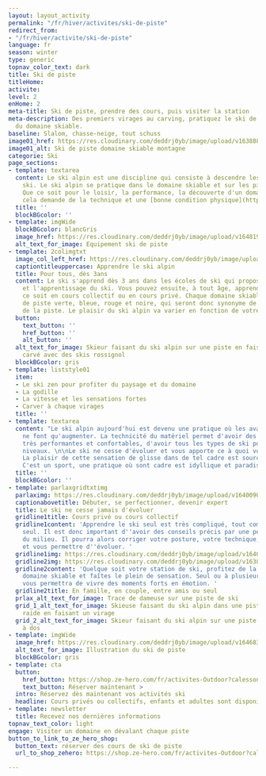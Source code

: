 ```yaml
---
layout: layout_activity
permalink: "/fr/hiver/activites/ski-de-piste"
redirect_from:
- "/fr/hiver/activite/ski-de-piste"
language: fr
season: winter
type: generic
topnav_color_text: dark
title: Ski de piste
titleHome: 
activite: 
level: 2
enHome: 2
meta-title: Ski de piste, prendre des cours, puis visiter la station
meta-description: Des premiers virages au carving, pratiquez le ski de piste et profitez
  du domaine skiable.
baseline: Slalom, chasse-neige, tout schuss
image01_href: https://res.cloudinary.com/deddrj0yb/image/upload/v1638883539/website/winter/Ski-descente-groupe-amis_weuk4g.jpg
image01_alt: Ski de piste domaine skiable montagne
categorie: Ski
page_sections:
- template: textarea
  content: Le ski alpin est une discipline qui consiste à descendre les pistes de
    ski. Le ski alpin se pratique dans le domaine skiable et sur les pistes balisées.
    Que ce soit pour le loisir, la performance, la découverte d'un domaine ou la compétition,
    cela demande de la technique et une [bonne condition physique](https://www.ze-hero.com/fr/hiver/conseils/comment-se-pr%C3%A9parer-physiquement-au-ski).
  title: ''
  blockBGcolor: ''
- template: imgWide
  blockBGcolor: blancGris
  image_href: https://res.cloudinary.com/deddrj0yb/image/upload/v1648195877/website/assets/Recadr%C3%A9es/ski.png
  alt_text_for_image: Equipement ski de piste
- template: 2colimgtxt
  image_col_left_href: https://res.cloudinary.com/deddrj0yb/image/upload/v1638883540/website/winter/Ski-descente-vitesse_tq4ywc.jpg
  captiontitleuppercase: Apprendre le ski alpin
  title: Pour tous, dès 3ans
  content: Le ski s'apprend dès 3 ans dans les écoles de ski qui proposent la garderie
    et l'apprentissage du ski. Vous pouvez ensuite, à tout âge, apprendre le ski que
    ce soit en cours collectif ou en cours privé. Chaque domaine skiable sera composé
    de piste verte, bleue, rouge et noire, qui seront donc synonyme de la difficulté
    de la piste. Le plaisir du ski alpin va varier en fonction de votre style de ski.
  button:
    text_button: ''
    href_button: ''
    alt_button: ''
  alt_text_for_image: Skieur faisant du ski alpin sur une piste en faisant un virage
    carvé avec des skis rossignol
  blockBGcolor: gris
- template: liststyle01
  item:
  - Le ski zen pour profiter du paysage et du domaine
  - La godille
  - La vitesse et les sensations fortes
  - Carver à chaque virages
  title: ''
- template: textarea
  content: "Le ski alpin aujourd'hui est devenu une pratique où les avancées technologiques
    ne font qu'augmenter. La technicité du matériel permet d'avoir des chaussures
    très performantes et confortables, d'avoir tous les types de ski pout tous les
    niveaux. \n\nLe ski ne cesse d'évoluer et vous apporte ce à quoi vous avez besoin.
    La plaisir de cette sensation de glisse dans de tel cadre est source de bien-être.
    C'est un sport, une pratique où sont cadre est idyllique et paradisiaque. "
  title: ''
  blockBGcolor: ''
- template: parlaxgridtxtimg
  parlaximg: https://res.cloudinary.com/deddrj0yb/image/upload/v1640090973/website/winter/valentin-b-kremer-xZyeRwQGKk4-unsplash_gztr6e.jpg
  captionabovetitle: Débuter, se perfectionner, devenir expert
  title: Le ski ne cesse jamais d'évoluer
  gridline1title: Cours privé ou cours collectif
  gridline1content: 'Apprendre le ski seul est très compliqué, tout comme se perfectionner
    seul. Il est donc important d''avoir des conseils précis par une personne référente
    du milieu. Il pourra alors corriger votre posture, votre technique, vos appuis
    et vous permettre d''évoluer. '
  gridline1img: https://res.cloudinary.com/deddrj0yb/image/upload/v1640090973/website/winter/nicolai-berntsen-OyP-8El8vWk-unsplash_pzgx3v.jpg
  gridline2img: https://res.cloudinary.com/deddrj0yb/image/upload/v1638883536/website/winter/Ski-descente_fo1bqg.jpg
  gridline2content: 'Quelque soit votre station de ski, profitez de la glisse et du
    domaine skiable et faîtes le plein de sensation. Seul ou à plusieurs, le ski alpin
    vous permettra de vivre des moments forts en émotion. '
  gridline2title: En famille, en couple, entre amis ou seul
  prlax_alt_text_for_image: Trace de dameuse sur une piste de ski
  grid_1_alt_text_for_image: Skieuse faisant du ski alpin dans une piste de ski très
    raide en faisant un virage
  grid_2_alt_text_for_image: Skieur faisant du ski alpin sur une piste avec un sac
    à dos
- template: imgWide
  image_href: https://res.cloudinary.com/deddrj0yb/image/upload/v1646833488/website/assets/SkiAlpin.png
  alt_text_for_image: Illustration du ski de piste
  blockBGcolor: gris
- template: cta
  button:
    href_button: https://shop.ze-hero.com/fr/activites-Outdoor?calessonstype=all&catypegenderlistsummer=all&calessonsactivitytype=Ski&start-date=21%2F11%2F2021
    text_button: Réserver maintenant >
  intro: Réservez dès maintenant vos activités ski
  headline: Cours privés ou collectifs, enfants et adultes sont disponibles
- template: newsletter
  title: Recevez nos dernières informations
topnav_text_color: light
engage: Visiter un domaine en dévalant chaque piste
button_to_link_to_ze_hero_shop:
  button_text: réserver des cours de ski de piste
  url_to_shop_zehero: https://shop.ze-hero.com/fr/activites-Outdoor?calessonstype=all&catypegenderlistsummer=all&calessonsactivitytype=Ski&start-date=21%2F11%2F2021

---
```

